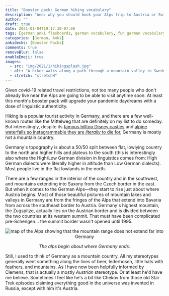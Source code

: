 ```yaml
---
title: "Booster pack: German hiking vocabulary"
description: "And: why you should book your Alps trip to Austria or Switzerland, not Germany"
author: ""
draft: true
date: 2021-01-04T19:17:30-07:00
tags: [german anki flashcards, german vocabulary, fun german vocabulary]
categories: [German, Anki]
ankidecks: [Booster Packs]
comments: true
removeBlur: false
enableEmoji: true
images:
  - src: "img/2021/1/hikingsplash.jpg"
  - alt: "A hiker walks along a path through a mountain valley in Sweden"
  - stretch: "stretchH"
---
```


Given covid-19 related travel restrictions, not too many people who don't already live near the Alps are going to be able to visit anytime soon. At least this month's booster pack will upgrade your pandemic daydreams with a dose of linguistic authenticity.

Hiking is a popular tourist activity in Germany, and there are a few well-known routes like the Mittelweg that are definitely on my list to do someday. But interestingly, despite its [famous hilltop Disney castles](https://en.wikipedia.org/wiki/Neuschwanstein_Castle) and [alpine waterfalls so instagrammable they are *literally* to die for](https://www.youtube.com/watch?v=_gHJyHCAJ-0), Germany is mostly not a mountain country.

Germany's topography is about a 50/50 split between flat, lowlying country to the north and higher hills and plateus to the south (this is interestingly also where the High/Low German division in linguistics comes from: High German dialects were literally higher in altitude than Low German dialects). Most people live in the flat lowlands in the north. 

There are a few ranges in the interior of the country and in the southwest, and mountains extending into Saxony from the Czech border in the east.  But when it comes to the German Alps—they start to rise just about where Austria begins. Most of those beautiful pictures of mountain lakes and valleys in Germany are from the fringes of the Alps that extend into Bavaria from across the southeast border to Austria. Germany's highest mountain, the Zugspitze, actually lies *on* the Austrian border and is divided between the two countries at its western summit. That must have been complicated pre-Schengen… the summit border wasn't opened until 1995. 

<center>

![map of the Alps showing that the mountain range does not extend far into Germany](/img/2021/1/Alps_with_borders.jpeg)

*The alps begin about where Germany ends.*

</center>

Still, I used to think of Germany as a mountain country. All my stereotypes generally went something along the lines of beer, lederhosen, little hats with feathers, and mountains. As I have now been helpfully informed by Clemens, that is actually a mostly *Austrian* stereotype. Or at least he'd have me believe. Sometimes I feel like he's a bit like Chekov from those old Star Trek episodes claiming everything good in the universe was invented in Russia, except with him it's Austria.

